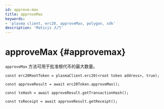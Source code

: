 ```yaml
---
id: approve-max
title: approveMax
keywords:
- 'plasma client, erc20, approveMax, polygon, sdk'
description: 'Maticjs 入门'
---
```


# approveMax {#approvemax}

`approveMax` 方法可用于批准根代币的最大数量。

```
const erc20RootToken = plasmaClient.erc20(<root token address>, true);

const approveResult = await erc20Token.approveMax();

const txHash = await approveResult.getTransactionHash();

const txReceipt = await approveResult.getReceipt();

```
